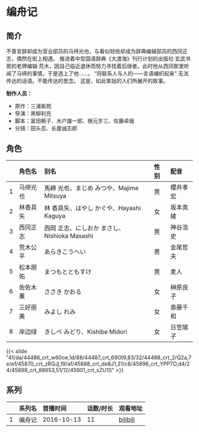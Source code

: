# 编舟记


## 简介

不善言辞却成为营业部员的马缔光也，与看似轻佻却成为辞典编辑部员的西冈正志，偶然在街上相遇。
推进着中型国语辞典《大渡海》刊行计划的出版社·玄武书房的老牌编辑·荒木，因自己临近退休而努力寻找着后继者。此时他从西冈那里听闻了马缔的事情，于是选上了他……。
“将联系人与人的——言语编织起来”
无法传达的话语。不能传达的思念。
这是，如此笨拙的人们所展开的故事。

**制作人员：**
- 原作：三浦紫苑
- 导演：黑柳利充
- 脚本：富田赖子、木户雄一郎、根元岁三、佐藤卓哉
- 分镜：田头忍、长屋诚志郎

## 角色

|     |   角色名   |   别名  | 性别 |  配音  |
|:--- |:------  |:----      |:---  |:--   |
| 1 | 马缔光也 | 馬締 光也、まじめ みつや、Majime Mitsuya | 男 | 櫻井孝宏 |
| 2 | 林香具矢 | 林 香具矢、はやし かぐや、Hayashi Kaguya | 女 | 坂本真綾 |
| 3 | 西冈正志 | 西岡 正志、にしおか まさし、Nishioka Masashi | 男 | 神谷浩史 |
| 4 | 荒木公平 | あらきこうへい | 男 | 金尾哲夫 |
| 5 | 松本朋佑 | まつもとともすけ | 男 | 麦人 |
| 6 | 佐佐木薰 | ささき かおる | 女 | 榊原良子 |
| 7 | 三好丽美 | みよし れみ | 女 | 斎藤千和 |
| 8 | 岸边绿 | きしべ みどり、Kishibe Midori | 女 | 日笠陽子 |

{{< slide "41/da/44486_crt_w60oe,1d/88/44487_crt_69Gt9,83/32/44488_crt_2rQ2a,7e/e1/45870_crt_zRQJj,19/af/45888_crt_de8J1,21/c8/45896_crt_YPP7O,d4/24/45898_crt_88653,51/12/45901_crt_sZU1S" >}}

## 系列

|     |   系列名   |   首播时间  | 话数/时长  | 观看地址 |
|:---  |:------    |:----      |:---       |:---  |
| 1 | 编舟记 | 2016-10-13 | 11 | [bilibili](https://www.bilibili.com/bangumi/play/ep96826)  |



